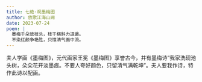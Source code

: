```yaml
---
title: 七绝·观墨梅图
author: 放歌江海山阙
date: 2023-07-24
poem: |
  墨梅千朵放枝头，枝干横斜力道遒。
  不染红颜争艳胜，只惟清气画中流。
---
```


夫人学画《墨梅图》，元代画家王冕《墨梅图》享誉古今，并有墨梅诗“我家洗砚池头树，朵朵花开淡墨痕。不要人夸好颜色，只留清气满乾坤”。夫人要我作诗，特作此诗以配画。
